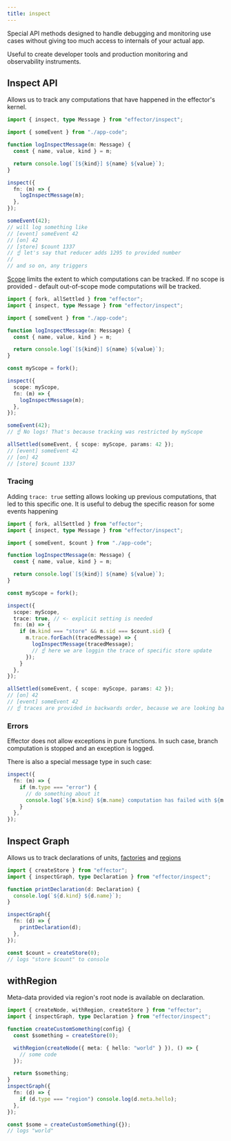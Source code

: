 ```yaml
---
title: inspect
---
```


Special API methods designed to handle debugging and monitoring use cases without giving too much access to internals of your actual app.

Useful to create developer tools and production monitoring and observability instruments.

## Inspect API

Allows us to track any computations that have happened in the effector's kernel.

```ts
import { inspect, type Message } from "effector/inspect";

import { someEvent } from "./app-code";

function logInspectMessage(m: Message) {
  const { name, value, kind } = m;

  return console.log(`[${kind}] ${name} ${value}`);
}

inspect({
  fn: (m) => {
    logInspectMessage(m);
  },
});

someEvent(42);
// will log something like
// [event] someEvent 42
// [on] 42
// [store] $count 1337
// ☝️ let's say that reducer adds 1295 to provided number
//
// and so on, any triggers
```

[Scope](./Scope.md) limits the extent to which computations can be tracked.
If no scope is provided - default out-of-scope mode computations will be tracked.

```ts
import { fork, allSettled } from "effector";
import { inspect, type Message } from "effector/inspect";

import { someEvent } from "./app-code";

function logInspectMessage(m: Message) {
  const { name, value, kind } = m;

  return console.log(`[${kind}] ${name} ${value}`);
}

const myScope = fork();

inspect({
  scope: myScope,
  fn: (m) => {
    logInspectMessage(m);
  },
});

someEvent(42);
// ☝️ No logs! That's because tracking was restricted by myScope

allSettled(someEvent, { scope: myScope, params: 42 });
// [event] someEvent 42
// [on] 42
// [store] $count 1337
```

### Tracing

Adding `trace: true` setting allows looking up previous computations, that led to this specific one.
It is useful to debug the specific reason for some events happening

```ts
import { fork, allSettled } from "effector";
import { inspect, type Message } from "effector/inspect";

import { someEvent, $count } from "./app-code";

function logInspectMessage(m: Message) {
  const { name, value, kind } = m;

  return console.log(`[${kind}] ${name} ${value}`);
}

const myScope = fork();

inspect({
  scope: myScope,
  trace: true, // <- explicit setting is needed
  fn: (m) => {
    if (m.kind === "store" && m.sid === $count.sid) {
      m.trace.forEach((tracedMessage) => {
        logInspectMessage(tracedMessage);
        // ☝️ here we are loggin the trace of specific store update
      });
    }
  },
});

allSettled(someEvent, { scope: myScope, params: 42 });
// [on] 42
// [event] someEvent 42
// ☝️ traces are provided in backwards order, because we are looking back in time
```

### Errors

Effector does not allow exceptions in pure functions. In such case, branch computation is stopped and an exception is logged.

There is also a special message type in such case:

```ts
inspect({
  fn: (m) => {
    if (m.type === "error") {
      // do something about it
      console.log(`${m.kind} ${m.name} computation has failed with ${m.error}`);
    }
  },
});
```

## Inspect Graph

Allows us to track declarations of units, [factories](./babel-plugin.md#factories) and [regions](./withRegion.md)

```ts
import { createStore } from "effector";
import { inspectGraph, type Declaration } from "effector/inspect";

function printDeclaration(d: Declaration) {
  console.log(`${d.kind} ${d.name}`);
}

inspectGraph({
  fn: (d) => {
    printDeclaration(d);
  },
});

const $count = createStore(0);
// logs "store $count" to console
```

## withRegion

Meta-data provided via region's root node is available on declaration.

```ts
import { createNode, withRegion, createStore } from "effector";
import { inspectGraph, type Declaration } from "effector/inspect";

function createCustomSomething(config) {
  const $something = createStore(0);

  withRegion(createNode({ meta: { hello: "world" } }), () => {
    // some code
  });

  return $something;
}
inspectGraph({
  fn: (d) => {
    if (d.type === "region") console.log(d.meta.hello);
  },
});

const $some = createCustomSomething({});
// logs "world"
```
